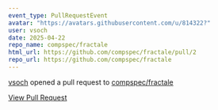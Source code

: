 ```yaml
---
event_type: PullRequestEvent
avatar: "https://avatars.githubusercontent.com/u/814322?"
user: vsoch
date: 2025-04-22
repo_name: compspec/fractale
html_url: https://github.com/compspec/fractale/pull/2
repo_url: https://github.com/compspec/fractale
---
```


<a href='https://github.com/vsoch' target='_blank'>vsoch</a> opened a pull request to <a href='https://github.com/compspec/fractale' target='_blank'>compspec/fractale</a>

<a href='https://github.com/compspec/fractale/pull/2' target='_blank'>View Pull Request</a>
